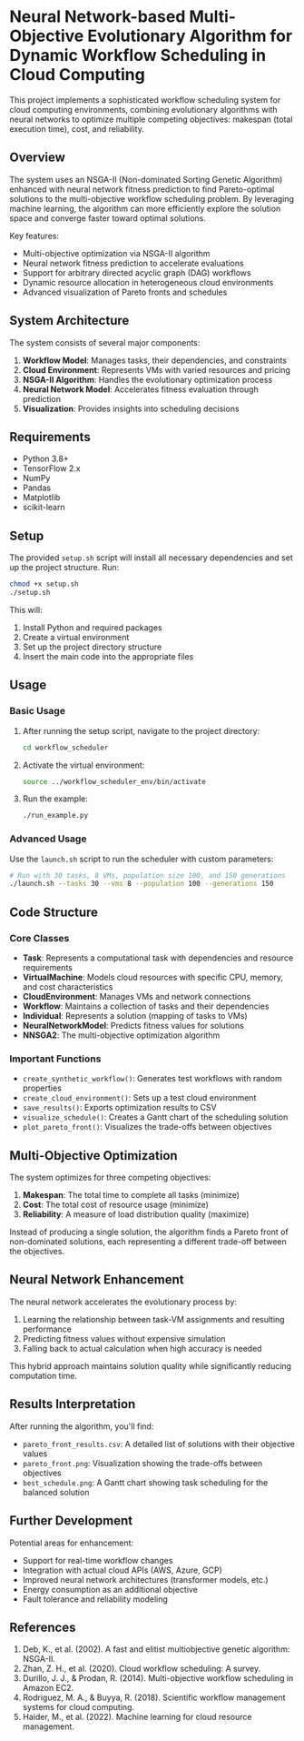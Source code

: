 # Neural Network-based Multi-Objective Evolutionary Algorithm for Dynamic Workflow Scheduling in Cloud Computing

This project implements a sophisticated workflow scheduling system for cloud computing environments, combining evolutionary algorithms with neural networks to optimize multiple competing objectives: makespan (total execution time), cost, and reliability.

## Overview

The system uses an NSGA-II (Non-dominated Sorting Genetic Algorithm) enhanced with neural network fitness prediction to find Pareto-optimal solutions to the multi-objective workflow scheduling problem. By leveraging machine learning, the algorithm can more efficiently explore the solution space and converge faster toward optimal solutions.

Key features:
- Multi-objective optimization via NSGA-II algorithm
- Neural network fitness prediction to accelerate evaluations
- Support for arbitrary directed acyclic graph (DAG) workflows
- Dynamic resource allocation in heterogeneous cloud environments
- Advanced visualization of Pareto fronts and schedules

## System Architecture

The system consists of several major components:

1. **Workflow Model**: Manages tasks, their dependencies, and constraints
2. **Cloud Environment**: Represents VMs with varied resources and pricing
3. **NSGA-II Algorithm**: Handles the evolutionary optimization process
4. **Neural Network Model**: Accelerates fitness evaluation through prediction
5. **Visualization**: Provides insights into scheduling decisions

## Requirements

- Python 3.8+
- TensorFlow 2.x
- NumPy
- Pandas
- Matplotlib
- scikit-learn

## Setup

The provided `setup.sh` script will install all necessary dependencies and set up the project structure. Run:

```bash
chmod +x setup.sh
./setup.sh
```

This will:
1. Install Python and required packages
2. Create a virtual environment
3. Set up the project directory structure
4. Insert the main code into the appropriate files

## Usage

### Basic Usage

1. After running the setup script, navigate to the project directory:
   ```bash
   cd workflow_scheduler
   ```

2. Activate the virtual environment:
   ```bash
   source ../workflow_scheduler_env/bin/activate
   ```

3. Run the example:
   ```bash
   ./run_example.py
   ```

### Advanced Usage

Use the `launch.sh` script to run the scheduler with custom parameters:

```bash
# Run with 30 tasks, 8 VMs, population size 100, and 150 generations
./launch.sh --tasks 30 --vms 8 --population 100 --generations 150
```

## Code Structure

### Core Classes

- **Task**: Represents a computational task with dependencies and resource requirements
- **VirtualMachine**: Models cloud resources with specific CPU, memory, and cost characteristics
- **CloudEnvironment**: Manages VMs and network connections
- **Workflow**: Maintains a collection of tasks and their dependencies
- **Individual**: Represents a solution (mapping of tasks to VMs)
- **NeuralNetworkModel**: Predicts fitness values for solutions
- **NNSGA2**: The multi-objective optimization algorithm

### Important Functions

- `create_synthetic_workflow()`: Generates test workflows with random properties
- `create_cloud_environment()`: Sets up a test cloud environment
- `save_results()`: Exports optimization results to CSV
- `visualize_schedule()`: Creates a Gantt chart of the scheduling solution
- `plot_pareto_front()`: Visualizes the trade-offs between objectives

## Multi-Objective Optimization

The system optimizes for three competing objectives:

1. **Makespan**: The total time to complete all tasks (minimize)
2. **Cost**: The total cost of resource usage (minimize)
3. **Reliability**: A measure of load distribution quality (maximize)

Instead of producing a single solution, the algorithm finds a Pareto front of non-dominated solutions, each representing a different trade-off between the objectives.

## Neural Network Enhancement

The neural network accelerates the evolutionary process by:

1. Learning the relationship between task-VM assignments and resulting performance
2. Predicting fitness values without expensive simulation
3. Falling back to actual calculation when high accuracy is needed

This hybrid approach maintains solution quality while significantly reducing computation time.

## Results Interpretation

After running the algorithm, you'll find:

- `pareto_front_results.csv`: A detailed list of solutions with their objective values
- `pareto_front.png`: Visualization showing the trade-offs between objectives
- `best_schedule.png`: A Gantt chart showing task scheduling for the balanced solution

## Further Development

Potential areas for enhancement:
- Support for real-time workflow changes
- Integration with actual cloud APIs (AWS, Azure, GCP)
- Improved neural network architectures (transformer models, etc.)
- Energy consumption as an additional objective
- Fault tolerance and reliability modeling

## References

1. Deb, K., et al. (2002). A fast and elitist multiobjective genetic algorithm: NSGA-II.
2. Zhan, Z. H., et al. (2020). Cloud workflow scheduling: A survey.
3. Durillo, J. J., & Prodan, R. (2014). Multi-objective workflow scheduling in Amazon EC2.
4. Rodriguez, M. A., & Buyya, R. (2018). Scientific workflow management systems for cloud computing.
5. Haider, M., et al. (2022). Machine learning for cloud resource management.
